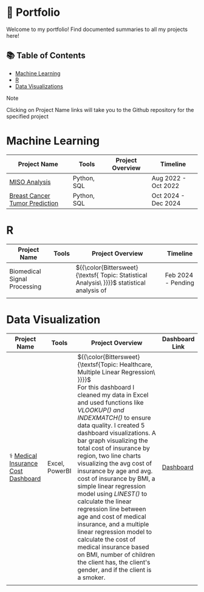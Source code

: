 # 📍 Portfolio
Welcome to my portfolio! Find documented summaries to all my projects here!

## 📚 Table of Contents
* [Machine Learning](#machine-learning)
* [R](#r)
* [Data Visualizations](#data-visualizations)

> [!NOTE]  
> Clicking on Project Name links will take you to the Github repository for the specified project

# Machine Learning

| Project Name  |     Tools     | Project Overview |   Timeline |
| ------------- | ------------- |   -------------  |  -------------   |
|[MISO Analysis]() | Python, SQL   |                  | Aug 2022 - Oct 2022|
|[Breast Cancer Tumor Prediction](https://github.com/annabellekanch/Diagnosis/tree/main/templates) |Python, SQL|  |Oct 2024 - Dec 2024|

# R
| Project Name  |     Tools     | Project Overview |   Timeline |
| ------------- | ------------- |   -------------  |  -------------   |
|Biomedical Signal Processing |   |${{\color{Bittersweet}\{\textsf{  Topic: Statistical Analysis\ \}}}}\$ statistical analysis of | Feb 2024 - Pending                 |
|  |  |                  |                  |             

# Data Visualization  

| Project Name  |     Tools     | Project Overview    |    Dashboard Link           |
| ------------- | ------------- |   -------------     | ------------- | 
|⚕️ [Medical Insurance Cost Dashboard](https://github.com/annabellekanch/MicrosoftPowerBI/blob/main/Medical%20Insurance%20Cost%20Dashboard/ReadMe.md) | Excel, PowerBI  | ${{\color{Bittersweet}\{\textsf{Topic: Healthcare, Multiple Linear Regression\ \}}}}\$ <br>For this dashboard I cleaned my data in Excel and used functions like *VLOOKUP() and INDEXMATCH()* to ensure data quality. I created 5 dashboard visualizations. A bar graph visualizing the total cost of insurance by region, two line charts visualizing the avg cost of insurance by age and avg. cost of insurance by BMI, a simple linear regression model using *LINEST()* to calculate the linear regression line between age and cost of medical insurance, and a multiple linear regression model to calculate the cost of medical insurance based on BMI, number of children the client has, the client's gender, and if the client is a smoker.     |  [Dashboard]()                              
|  |  |                              |


